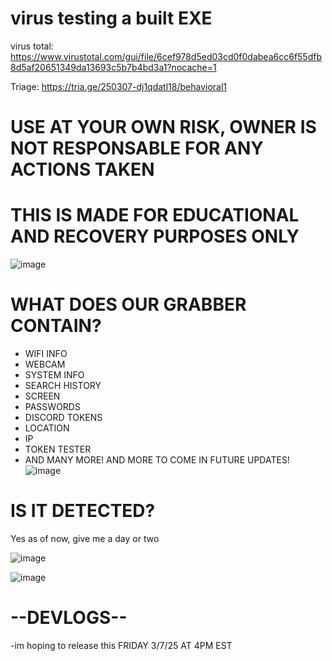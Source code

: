 # virus testing a built EXE
virus total: https://www.virustotal.com/gui/file/6cef978d5ed03cd0f0dabea6cc6f55dfb8d5af20651349da13693c5b7b4bd3a1?nocache=1

Triage: https://tria.ge/250307-dj1qdatl18/behavioral1
# USE AT YOUR OWN RISK, OWNER IS NOT RESPONSABLE FOR ANY ACTIONS TAKEN
# THIS IS MADE FOR EDUCATIONAL AND RECOVERY PURPOSES ONLY

![image](https://github.com/user-attachments/assets/1557fd88-8ce7-4afc-8363-acc71759ab5e)

# WHAT DOES OUR GRABBER CONTAIN?
- WIFI INFO
- WEBCAM
- SYSTEM INFO
- SEARCH HISTORY
- SCREEN
- PASSWORDS
- DISCORD TOKENS
- LOCATION
- IP
- TOKEN TESTER
- AND MANY MORE! AND MORE TO COME IN FUTURE UPDATES!
![image](https://github.com/user-attachments/assets/dafc6083-04a2-4d9f-8f7d-355b4fa10a6a)



# IS IT DETECTED?
Yes as of now, give me a day or two

![image](https://github.com/user-attachments/assets/9783501c-f82e-43db-a8ea-34e08f5cbc3d)

![image](https://github.com/user-attachments/assets/ff14a909-1c0b-4b5d-a580-fd2ecc194a76)

# --DEVLOGS--
-im hoping to release this FRIDAY 3/7/25 AT 4PM EST
